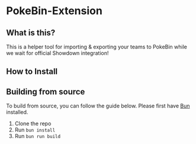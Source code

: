 # PokeBin-Extension

## What is this?
This is a helper tool for importing & exporting your teams to PokeBin while we wait for official Showdown integration!

## How to Install

## Building from source
To build from source, you can follow the guide below. Please first have [Bun](https://bun.sh/) installed.

1. Clone the repo
2. Run `bun install`
3. Run `bun run build`

